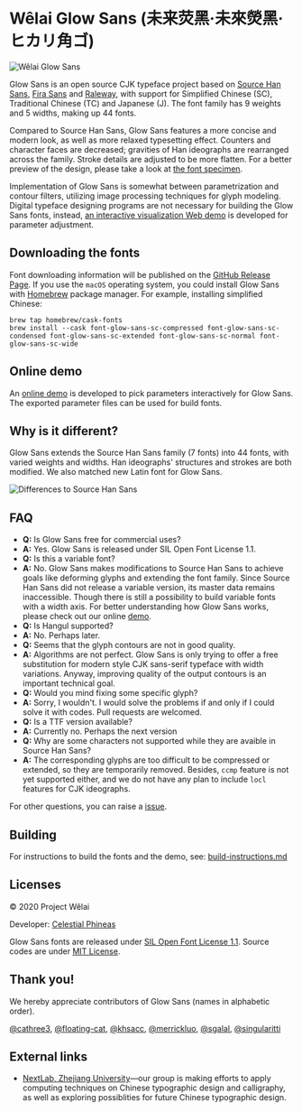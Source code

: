 # Wêlai Glow Sans (未来荧黑·未來熒黑·ヒカリ角ゴ)

![Wêlai Glow Sans](../tests/glow.png)

Glow Sans is an open source CJK typeface project based on [Source Han Sans](https://github.com/adobe-fonts/source-han-sans), [Fira Sans](https://github.com/mozilla/Fira) and [Raleway](https://github.com/impallari/Raleway), with support for Simplified Chinese (SC), Traditional Chinese (TC) and Japanese (J). The font family has 9 weights and 5 widths, making up 44 fonts.

Compared to Source Han Sans, Glow Sans features a more concise and modern look, as well as more relaxed typesetting effect. Counters and character faces are decreased; gravities of Han ideographs are rearranged across the family. Stroke details are adjusted to be more flatten. For a better preview of the design, please take a look at [the font specimen](../tests/family-specimen.pdf).

Implementation of Glow Sans is somewhat between parametrization and contour filters, utilizing image processing techniques for glyph modeling. Digital typeface designing programs are not necessary for building the Glow Sans fonts, instead, [an interactive visualization Web demo](https://welai.github.io/glow-sans) is developed for parameter adjustment.

## Downloading the fonts

Font downloading information will be published on the [GitHub Release Page](https://github.com/welai/glow-sans/releases). If you use the `macOS` operating system,
you could install Glow Sans with [Homebrew](https://brew.sh/) package manager. For example, installing simplified Chinese:

```shell
brew tap homebrew/cask-fonts
brew install --cask font-glow-sans-sc-compressed font-glow-sans-sc-condensed font-glow-sans-sc-extended font-glow-sans-sc-normal font-glow-sans-sc-wide
```

## Online demo

An [online demo](https://welai.github.io/glow-sans) is developed to pick parameters interactively for Glow Sans. The exported parameter files can be used for build fonts.

## Why is it different?

Glow Sans extends the Source Han Sans family (7 fonts) into 44 fonts, with varied weights and widths. Han ideographs' structures and strokes are both modified. We also matched new Latin font for Glow Sans.

![Differences to Source Han Sans](../tests/diff.png)

## FAQ

* **Q:** Is Glow Sans free for commercial uses?
* **A:** Yes. Glow Sans is released under SIL Open Font License 1.1.
* **Q:** Is this a variable font?
* **A:** No. Glow Sans makes modifications to Source Han Sans to achieve goals like deforming glyphs and extending the font family. Since Source Han Sans did not release a variable version, its master data remains inaccessible. Though there is still a possibility to build variable fonts with a width axis. For better understanding how Glow Sans works, please check out our online [demo](https://welai.github.io/glow-sans).
* **Q:** Is Hangul supported?
* **A:** No. Perhaps later.
* **Q:** Seems that the glyph contours are not in good quality.
* **A:** Algorithms are not perfect. Glow Sans is only trying to offer a free substitution for modern style CJK sans-serif typeface with width variations. Anyway, improving quality of the output contours is an important technical goal.
* **Q:** Would you mind fixing some specific glyph?
* **A:** Sorry, I wouldn't. I would solve the problems if and only if I could solve it with codes. Pull requests are welcomed.
* **Q:** Is a TTF version available?
* **A:** Currently no. Perhaps the next version
* **Q:** Why are some characters not supported while they are avaible in Source Han Sans?
* **A:** The corresponding glyphs are too difficult to be compressed or extended, so they are temporarily removed. Besides, `ccmp` feature is not yet supported either, and we do not have any plan to include `locl` features for CJK ideographs.

For other questions, you can raise a [issue](https://github.com/welai/glow-sans/issues).

## Building

For instructions to build the fonts and the demo, see: [build-instructions.md](build-instructions.md)

## Licenses

© 2020 Project Wêlai

Developer: [Celestial Phineas](https://github.com/celestialphineas)

Glow Sans fonts are released under [SIL Open Font License 1.1](../OFL.txt). Source codes are under [MIT License](../LICENSE).

## Thank you!

We hereby appreciate contributors of Glow Sans (names in alphabetic order).

[@cathree3](https://github.com/cathree3), [@floating-cat](https://github.com/floating-cat), [@khsacc](https://github.com/khsacc), [@merrickluo](https://github.com/merrickluo), [@sgalal](https://github.com/sgalal), [@singularitti](https://github.com/singularitti)

## External links

* [NextLab, Zhejiang University](http://www.next.zju.edu.cn)—our group is making efforts to apply computing techniques on Chinese typographic design and calligraphy, as well as exploring possiblities for future Chinese typographic design.
